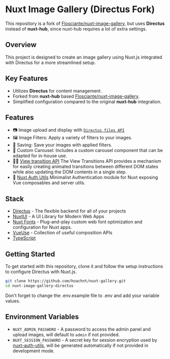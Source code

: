 # Nuxt Image Gallery (Directus Fork)

This repository is a fork of [Flosciante/nuxt-image-gallery](https://github.com/Flosciante/nuxt-image-gallery), but uses **Directus** instead of **nuxt-hub**, since nuxt-hub requires a lot of extra settings.

## Overview

This project is designed to create an image gallery using Nuxt.js integrated with Directus for a more streamlined setup.

## Key Features

-   Utilizes **Directus** for content management.
-   Forked from **nuxt-hub** based [Flosciante/nuxt-image-gallery](https://github.com/Flosciante/nuxt-image-gallery).
-   Simplified configuration compared to the original **nuxt-hub** integration.

## Features

-   📷 Image upload and display with [`Directus files API`](https://docs.directus.io/reference/files.html)
-   🖼️ Image Filters: Apply a variety of filters to your images.
-   💾 Saving: Save your images with applied filters.
-   🎠 Custom Carousel: Includes a custom carousel component that can be adapted for in-house use.
-   🏃🏻 [View transition API](https://developer.chrome.com/docs/web-platform/view-transitions) The View Transitions API provides a mechanism for easily creating animated transitions between different DOM states while also updating the DOM contents in a single step.
-   🔑 [Nuxt Auth Utils](https://github.com/Atinux/nuxt-auth-utils) Minimalist Authentication module for Nuxt exposing Vue composables and server utils.

## Stack

-   [Directus](https://directus.io/) - The flexible backend for all of your projects
-   [NuxtUI](https://ui.nuxt.com/getting-started) - A UI Library for Modern Web Apps
-   [Nuxt Fonts](https://github.com/nuxt/fonts) - Plug-and-play custom web font optimization and configuration for Nuxt apps.
-   [VueUse](https://github.com/antfu/vueuse) - Collection of useful composition APIs
-   [TypeScript](https://www.typescriptlang.org/)

## Getting Started

To get started with this repository, clone it and follow the setup instructions to configure Directus with Nuxt.js.

```bash
git clone https://github.com/hoachnt/nuxt-gallery.git
cd nuxt-image-gallery-directus
```

Don't forget to change the .env.example file to .env and add your variable values.

## Environment Variables

-   `NUXT_ADMIN_PASSWORD` - A password to access the admin panel and upload images, will default to `admin` if not provided.
-   `NUXT_SESSION_PASSWORD` - A secret key for session encryption used by [nuxt-auth-utils](https://github.com/Atinux/nuxt-auth-utils), will be generated automatically if not provided in development mode.
